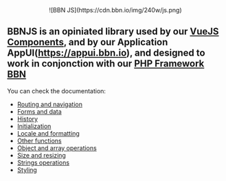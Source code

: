 <center>![BBN JS](https://cdn.bbn.io/img/240w/js.png)</center>

## BBNJS is an opiniated library used by our [VueJS Components](https://vue.bbn.io), and by our Application AppUI(https://appui.bbn.io), and designed to work in conjonction with our [PHP Framework BBN](https://doc.bbn.io)

You can check the documentation:

* [Routing and navigation](doc/md/ajax.md)
* [Forms and data](doc/md/form.md)
* [History](doc/md/history.md)
* [Initialization](doc/md/init.md)
* [Locale and formatting](doc/md/locale.md)
* [Other functions](doc/md/misc.md)
* [Object and array operations](doc/md/object.md)
* [Size and resizing](doc/md/size.md)
* [Strings operations](doc/md/string.md)
* [Styling](doc/md/style.md)